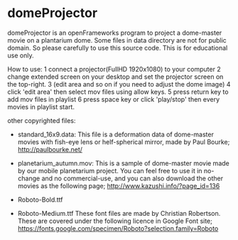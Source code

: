 # domeProjector
domeProjector is an openFrameworks program to project a dome-master movie on a plantarium dome.
Some files in data directory are not for public domain. So please carefully to use this source code.
This is for educational use only.

How to use:
1 connect a projector(FullHD 1920x1080) to your computer
2 change extended screen on your desktop and set the projector screen on the top-right.
3 (edit area and so on if you need to adjust the dome image)
4 click 'edit area' then select mov files using allow keys.
5 press return key to add mov files in playlist
6 press space key or click 'play/stop' then every movies in playlist start.

other copyrighted files:
- standard_16x9.data:
This file is a deformation data of dome-master movies with fish-eye lens or helf-spherical mirror, made by Paul Bourke;  http://paulbourke.net/

- planetarium_autumn.mov:
This is a sample of dome-master movie made by our mobile planetarium project. You can feel free to use it in no-change and no commercial-use, and you can also download the other movies as the following page; http://www.kazushi.info/?page_id=136

- Roboto-Bold.ttf
- Roboto-Medium.ttf
These font files are made by Christian Robertson. These are covered under the following licence in Google Font site; https://fonts.google.com/specimen/Roboto?selection.family=Roboto

